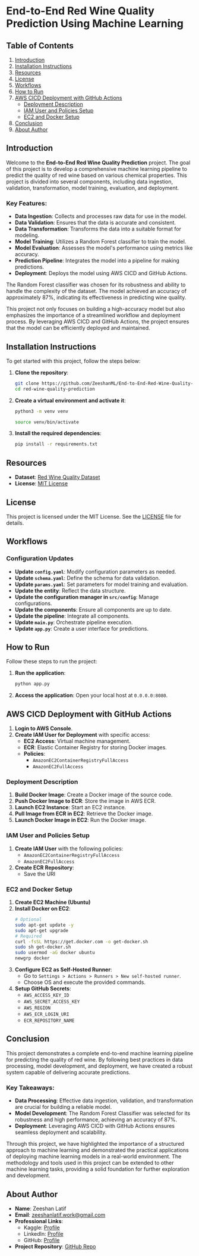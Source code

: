 # End-to-End Red Wine Quality Prediction Using Machine Learning

## Table of Contents
1. [Introduction](#introduction)
2. [Installation Instructions](#installation-instructions)
3. [Resources](#resources)
4. [License](#license)
5. [Workflows](#workflows)
6. [How to Run](#how-to-run)
7. [AWS CICD Deployment with GitHub Actions](#aws-cicd-deployment-with-github-actions)
    - [Deployment Description](#deployment-description)
    - [IAM User and Policies Setup](#iam-user-and-policies-setup)
    - [EC2 and Docker Setup](#ec2-and-docker-setup)
8. [Conclusion](#conclusion)
9. [About Author](#about-author)

## Introduction
Welcome to the **End-to-End Red Wine Quality Prediction** project. The goal of this project is to develop a comprehensive machine learning pipeline to predict the quality of red wine based on various chemical properties. This project is divided into several components, including data ingestion, validation, transformation, model training, evaluation, and deployment.

### Key Features:
- **Data Ingestion**: Collects and processes raw data for use in the model.
- **Data Validation**: Ensures that the data is accurate and consistent.
- **Data Transformation**: Transforms the data into a suitable format for modeling.
- **Model Training**: Utilizes a Random Forest classifier to train the model.
- **Model Evaluation**: Assesses the model's performance using metrics like accuracy.
- **Prediction Pipeline**: Integrates the model into a pipeline for making predictions.
- **Deployment**: Deploys the model using AWS CICD and GitHub Actions.

The Random Forest classifier was chosen for its robustness and ability to handle the complexity of the dataset. The model achieved an accuracy of approximately 87%, indicating its effectiveness in predicting wine quality.

This project not only focuses on building a high-accuracy model but also emphasizes the importance of a streamlined workflow and deployment process. By leveraging AWS CICD and GitHub Actions, the project ensures that the model can be efficiently deployed and maintained.

## Installation Instructions
To get started with this project, follow the steps below:

1. **Clone the repository**:
    ```bash
    git clone https://github.com/ZeeshanML/End-to-End-Red-Wine-Quality-Prediction-Project.git
    cd red-wine-quality-prediction
    ```

2. **Create a virtual environment and activate it**:
    ```bash
    python3 -m venv venv
    ```

    ```bash
    source venv/bin/activate
    ```

3. **Install the required dependencies**:
    ```bash
    pip install -r requirements.txt
    ```

## Resources
- **Dataset**: [Red Wine Quality Dataset](https://www.kaggle.com/datasets/yasserh/wine-quality-dataset)
- **License**: [MIT License](LICENSE)

## License
This project is licensed under the MIT License. See the [LICENSE](LICENSE) file for details.

## Workflows
### Configuration Updates
- **Update `config.yaml`**: Modify configuration parameters as needed.
- **Update `schema.yaml`**: Define the schema for data validation.
- **Update `params.yaml`**: Set parameters for model training and evaluation.
- **Update the entity**: Reflect the data structure.
- **Update the configuration manager in `src/config`**: Manage configurations.
- **Update the components**: Ensure all components are up to date.
- **Update the pipeline**: Integrate all components.
- **Update `main.py`**: Orchestrate pipeline execution.
- **Update `app.py`**: Create a user interface for predictions.

## How to Run
Follow these steps to run the project:

1. **Run the application**:
    ```bash
    python app.py
    ```
2. **Access the application**: Open your local host at `0.0.0.0:8080`.

## AWS CICD Deployment with GitHub Actions
1. **Login to AWS Console**.
2. **Create IAM User for Deployment** with specific access:
   - **EC2 Access**: Virtual machine management.
   - **ECR**: Elastic Container Registry for storing Docker images.
   - **Policies**:
     - `AmazonEC2ContainerRegistryFullAccess`
     - `AmazonEC2FullAccess`

### Deployment Description
1. **Build Docker Image**: Create a Docker image of the source code.
2. **Push Docker Image to ECR**: Store the image in AWS ECR.
3. **Launch EC2 Instance**: Start an EC2 instance.
4. **Pull Image from ECR in EC2**: Retrieve the Docker image.
5. **Launch Docker Image in EC2**: Run the Docker image.

### IAM User and Policies Setup
1. **Create IAM User** with the following policies:
    - `AmazonEC2ContainerRegistryFullAccess`
    - `AmazonEC2FullAccess`
2. **Create ECR Repository**:
    - Save the URI

### EC2 and Docker Setup
1. **Create EC2 Machine (Ubuntu)**
2. **Install Docker on EC2**:
    ```bash
    # Optional
    sudo apt-get update -y
    sudo apt-get upgrade
    # Required
    curl -fsSL https://get.docker.com -o get-docker.sh
    sudo sh get-docker.sh
    sudo usermod -aG docker ubuntu
    newgrp docker
    ```
3. **Configure EC2 as Self-Hosted Runner**:
    - Go to `Settings > Actions > Runners > New self-hosted runner`.
    - Choose OS and execute the provided commands.
4. **Setup GitHub Secrets**:
    - `AWS_ACCESS_KEY_ID`
    - `AWS_SECRET_ACCESS_KEY`
    - `AWS_REGION`
    - `AWS_ECR_LOGIN_URI`
    - `ECR_REPOSITORY_NAME`

## Conclusion
This project demonstrates a complete end-to-end machine learning pipeline for predicting the quality of red wine. By following best practices in data processing, model development, and deployment, we have created a robust system capable of delivering accurate predictions. 

### Key Takeaways:
- **Data Processing**: Effective data ingestion, validation, and transformation are crucial for building a reliable model.
- **Model Development**: The Random Forest Classifier was selected for its robustness and high performance, achieving an accuracy of 87%.
- **Deployment**: Leveraging AWS CICD with GitHub Actions ensures seamless deployment and scalability.

Through this project, we have highlighted the importance of a structured approach to machine learning and demonstrated the practical applications of deploying machine learning models in a real-world environment. The methodology and tools used in this project can be extended to other machine learning tasks, providing a solid foundation for further exploration and development.


## About Author

- **Name**: Zeeshan Latif
- **Email**: [zeeshanlatif.work@gmail.com](mailto:zeeshanlatif.work@gmail.com)
- **Professional Links**:
    - Kaggle: [Profile](https://www.kaggle.com/zeeshanlatif)
    - LinkedIn: [Profile](https://www.linkedin.com/in/zeeshan-latif-2962211b1)
    - GitHub: [Profile](https://github.com/ZeeshanML)
- **Project Repository**: [GitHub Repo](https://github.com/ZeeshanML/End-to-End-Red-Wine-Quality-Prediction-Project)
